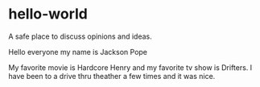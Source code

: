 # hello-world
A safe place to discuss opinions and ideas.

Hello everyone my name is Jackson Pope

My favorite movie is Hardcore Henry and my favorite tv show is Drifters.
I have been to a drive thru theather a few times and it was nice.
